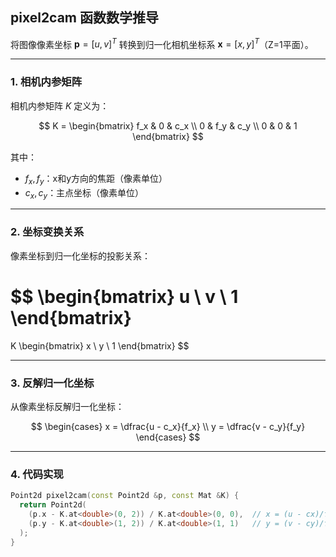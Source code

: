 ## pixel2cam 函数数学推导

将图像像素坐标 $\mathbf{p} = [u, v]^T$ 转换到归一化相机坐标系 $\mathbf{x} = [x, y]^T$（Z=1平面）。

---

### 1. 相机内参矩阵

相机内参矩阵 $K$ 定义为：

$$
K =
\begin{bmatrix}
f_x & 0 & c_x \\
0 & f_y & c_y \\
0 & 0 & 1
\end{bmatrix}
$$

其中：
- $f_x, f_y$：x和y方向的焦距（像素单位）
- $c_x, c_y$：主点坐标（像素单位）

---

### 2. 坐标变换关系

像素坐标到归一化坐标的投影关系：

$$
\begin{bmatrix}
u \\
v \\
1
\end{bmatrix}
=
K
\begin{bmatrix}
x \\
y \\
1
\end{bmatrix}
$$

---

### 3. 反解归一化坐标

从像素坐标反解归一化坐标：

$$
\begin{cases}
x = \dfrac{u - c_x}{f_x} \\
y = \dfrac{v - c_y}{f_y}
\end{cases}
$$

---

### 4. 代码实现

```cpp
Point2d pixel2cam(const Point2d &p, const Mat &K) {
  return Point2d(
    (p.x - K.at<double>(0, 2)) / K.at<double>(0, 0),  // x = (u - cx)/fx
    (p.y - K.at<double>(1, 2)) / K.at<double>(1, 1)   // y = (v - cy)/fy
  );
}